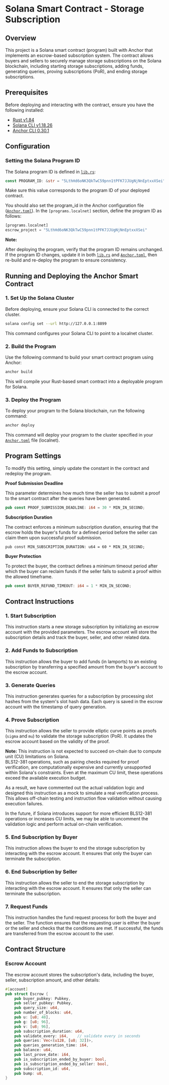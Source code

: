 
# Solana Smart Contract - Storage Subscription

## Overview

This project is a Solana smart contract (program) built with Anchor that implements an escrow-based subscription system. The contract allows buyers and sellers to securely manage storage subscriptions on the Solana blockchain, including starting storage subscriptions, adding funds, generating queries, proving subscriptions (PoR), and ending storage subscriptions.

## Prerequisites

Before deploying and interacting with the contract, ensure you have the following installed:

- [Rust v1.84](https://www.rust-lang.org/tools/install)
- [Solana CLI v1.18.26](https://github.com/solana-labs/solana/releases)
- [Anchor CLI 0.30.1](https://book.anchor-lang.com/getting_started/installation.html)

## Configuration

### Setting the Solana Program ID

The Solana program ID is defined in [`lib.rs`](./programs/escrow-project/src/lib.rs):

```rust
const PROGRAM_ID: &str = "5LthHd6oNK3QkTwC59pnn1tPFK7JJUgNjNnEptxxXSei";
```

Make sure this value corresponds to the program ID of your deployed contract.

You should also set the program_id in the Anchor configuration file ([`Anchor.toml`](Anchor.toml)). In the `[programs.localnet]` section, define the program ID as follows:

```rust
[programs.localnet]
escrow_project = "5LthHd6oNK3QkTwC59pnn1tPFK7JJUgNjNnEptxxXSei"
```

**Note:**

After deploying the program, verify that the program ID remains unchanged. If the program ID changes, update it in both [`lib.rs`](./programs/escrow-project/src/lib.rs) and [`Anchor.toml`](Anchor.toml), then re-build and re-deploy the program to ensure consistency.

## Running and Deploying the Anchor Smart Contract

### 1. Set Up the Solana Cluster
Before deploying, ensure your Solana CLI is connected to the correct cluster.

```sh
solana config set --url http://127.0.0.1:8899
```

This command configures your Solana CLI to point to a localnet cluster.

### 2. Build the Program

Use the following command to build your smart contract program using Anchor:

```sh
anchor build
```

This will compile your Rust-based smart contract into a deployable program for Solana.

### 3. Deploy the Program

To deploy your program to the Solana blockchain, run the following command:

```sh
anchor deploy
```

This command will deploy your program to the cluster specified in your [`Anchor.toml`](Anchor.toml) file (localnet).

## Program Settings

To modify this setting, simply update the constant in the contract and redeploy the program.

**Proof Submission Deadline**

This parameter determines how much time the seller has to submit a proof to the smart contract after the queries have been generated.

```rust
pub const PROOF_SUBMISSION_DEADLINE: i64 = 30 * MIN_IN_SECOND;
```

**Subscription Duration**

The contract enforces a minimum subscription duration, ensuring that the escrow holds the buyer's funds for a defined period before the seller can claim them upon successful proof submission.

```
pub const MIN_SUBSCRIPTION_DURATION: u64 = 60 * MIN_IN_SECOND;  
```

**Buyer Protection**

To protect the buyer, the contract defines a minimum timeout period after which the buyer can reclaim funds if the seller fails to submit a proof within the allowed timeframe.

```rust
pub const BUYER_REFUND_TIMEOUT: i64 = 1 * MIN_IN_SECOND;  
```

## Contract Instructions

### 1. Start Subscription

This instruction starts a new storage subscription by initializing an escrow account with the provided parameters. The escrow account will store the subscription details and track the buyer, seller, and other related data.

### 2. Add Funds to Subscription

This instruction allows the buyer to add funds (in lamports) to an existing subscription by transferring a specified amount from the buyer's account to the escrow account.

### 3. Generate Queries

This instruction generates queries for a subscription by processing slot hashes from the system's slot hash data. Each query is saved in the escrow account with the timestamp of query generation.

### 4. Prove Subscription

This instruction allows the seller to provide elliptic curve points as proofs (`sigma` and `mu`) to validate the storage subscription (PoR). It updates the escrow account based on the validity of the proof.

**Note:** This instruction is not expected to succeed on-chain due to compute unit (CU) limitations on Solana.  
BLS12-381 operations, such as pairing checks required for proof verification, are computationally expensive and currently unsupported within Solana's constraints. Even at the maximum CU limit, these operations exceed the available execution budget.

As a result, we have commented out the actual validation logic and designed this instruction as a mock to simulate a real verification process. This allows off-chain testing and instruction flow validation without causing execution failures.

In the future, if Solana introduces support for more efficient BLS12-381 operations or increases CU limits, we may be able to uncomment the validation logic and perform actual on-chain verification.

### 5. End Subscription by Buyer

This instruction allows the buyer to end the storage subscription by interacting with the escrow account. It ensures that only the buyer can terminate the subscription.

### 6. End Subscription by Seller

This instruction allows the seller to end the storage subscription by interacting with the escrow account. It ensures that only the seller can terminate the subscription.

### 7. Request Funds

This instruction handles the fund request process for both the buyer and the seller. The function ensures that the requesting user is either the buyer or the seller and checks that the conditions are met. If successful, the funds are transferred from the escrow account to the user.

## Contract Structure

### Escrow Account

The escrow account stores the subscription's data, including the buyer, seller, subscription amount, and other details:

```rust
#[account]
pub struct Escrow {
    pub buyer_pubkey: Pubkey,
    pub seller_pubkey: Pubkey,
    pub query_size: u64,
    pub number_of_blocks: u64,
    pub u: [u8; 48],
    pub g: [u8; 96],
    pub v: [u8; 96],
    pub subscription_duration: u64,
    pub validate_every: i64,    // validate every in seconds
    pub queries: Vec<(u128, [u8; 32])>,
    pub queries_generation_time: i64,
    pub balance: u64,
    pub last_prove_date: i64,
    pub is_subscription_ended_by_buyer: bool,
    pub is_subscription_ended_by_seller: bool,
    pub subscription_id: u64,
    pub bump: u8,
}
```
